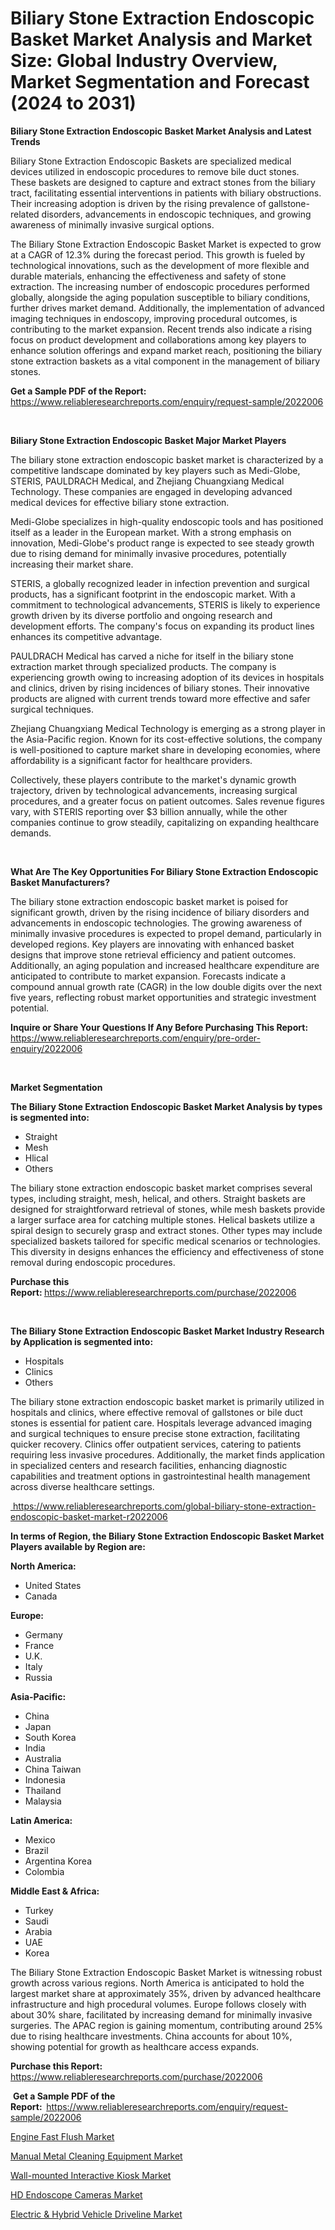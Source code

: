 <p><h1>Biliary Stone Extraction Endoscopic Basket Market Analysis and Market Size: Global Industry Overview, Market Segmentation and Forecast (2024 to 2031)</h1></p><p><strong>Biliary Stone Extraction Endoscopic Basket Market Analysis and Latest Trends</strong></p>
<p><p>Biliary Stone Extraction Endoscopic Baskets are specialized medical devices utilized in endoscopic procedures to remove bile duct stones. These baskets are designed to capture and extract stones from the biliary tract, facilitating essential interventions in patients with biliary obstructions. Their increasing adoption is driven by the rising prevalence of gallstone-related disorders, advancements in endoscopic techniques, and growing awareness of minimally invasive surgical options.</p><p>The Biliary Stone Extraction Endoscopic Basket Market is expected to grow at a CAGR of 12.3% during the forecast period. This growth is fueled by technological innovations, such as the development of more flexible and durable materials, enhancing the effectiveness and safety of stone extraction. The increasing number of endoscopic procedures performed globally, alongside the aging population susceptible to biliary conditions, further drives market demand. Additionally, the implementation of advanced imaging techniques in endoscopy, improving procedural outcomes, is contributing to the market expansion. Recent trends also indicate a rising focus on product development and collaborations among key players to enhance solution offerings and expand market reach, positioning the biliary stone extraction baskets as a vital component in the management of biliary stones.</p></p>
<p><strong>Get a Sample PDF of the Report:&nbsp;</strong> <a href="https://www.reliableresearchreports.com/enquiry/request-sample/2022006?utm_campaign=40&utm_medium=2&utm_source=Github&utm_content=ia&utm_term=28102024&utm_id=biliary-stone-extraction-endoscopic-basket">https://www.reliableresearchreports.com/enquiry/request-sample/2022006</a></p>
<p>&nbsp;</p>
<p><strong>Biliary Stone Extraction Endoscopic Basket Major Market Players</strong></p>
<p><p>The biliary stone extraction endoscopic basket market is characterized by a competitive landscape dominated by key players such as Medi-Globe, STERIS, PAULDRACH Medical, and Zhejiang Chuangxiang Medical Technology. These companies are engaged in developing advanced medical devices for effective biliary stone extraction.</p><p>Medi-Globe specializes in high-quality endoscopic tools and has positioned itself as a leader in the European market. With a strong emphasis on innovation, Medi-Globe's product range is expected to see steady growth due to rising demand for minimally invasive procedures, potentially increasing their market share.</p><p>STERIS, a globally recognized leader in infection prevention and surgical products, has a significant footprint in the endoscopic market. With a commitment to technological advancements, STERIS is likely to experience growth driven by its diverse portfolio and ongoing research and development efforts. The company's focus on expanding its product lines enhances its competitive advantage.</p><p>PAULDRACH Medical has carved a niche for itself in the biliary stone extraction market through specialized products. The company is experiencing growth owing to increasing adoption of its devices in hospitals and clinics, driven by rising incidences of biliary stones. Their innovative products are aligned with current trends toward more effective and safer surgical techniques.</p><p>Zhejiang Chuangxiang Medical Technology is emerging as a strong player in the Asia-Pacific region. Known for its cost-effective solutions, the company is well-positioned to capture market share in developing economies, where affordability is a significant factor for healthcare providers.</p><p>Collectively, these players contribute to the market's dynamic growth trajectory, driven by technological advancements, increasing surgical procedures, and a greater focus on patient outcomes. Sales revenue figures vary, with STERIS reporting over $3 billion annually, while the other companies continue to grow steadily, capitalizing on expanding healthcare demands.</p></p>
<p>&nbsp;</p>
<p><strong>What Are The Key Opportunities For Biliary Stone Extraction Endoscopic Basket Manufacturers?</strong></p>
<p><p>The biliary stone extraction endoscopic basket market is poised for significant growth, driven by the rising incidence of biliary disorders and advancements in endoscopic technologies. The growing awareness of minimally invasive procedures is expected to propel demand, particularly in developed regions. Key players are innovating with enhanced basket designs that improve stone retrieval efficiency and patient outcomes. Additionally, an aging population and increased healthcare expenditure are anticipated to contribute to market expansion. Forecasts indicate a compound annual growth rate (CAGR) in the low double digits over the next five years, reflecting robust market opportunities and strategic investment potential.</p></p>
<p><strong>Inquire or Share Your Questions If Any Before Purchasing This Report:</strong> <a href="https://www.reliableresearchreports.com/enquiry/pre-order-enquiry/2022006?utm_campaign=40&utm_medium=2&utm_source=Github&utm_content=ia&utm_term=28102024&utm_id=biliary-stone-extraction-endoscopic-basket">https://www.reliableresearchreports.com/enquiry/pre-order-enquiry/2022006</a></p>
<p>&nbsp;</p>
<p><strong>Market Segmentation</strong></p>
<p><strong>The Biliary Stone Extraction Endoscopic Basket Market Analysis by types is segmented into:</strong></p>
<p><ul><li>Straight</li><li>Mesh</li><li>Hlical</li><li>Others</li></ul></p>
<p><p>The biliary stone extraction endoscopic basket market comprises several types, including straight, mesh, helical, and others. Straight baskets are designed for straightforward retrieval of stones, while mesh baskets provide a larger surface area for catching multiple stones. Helical baskets utilize a spiral design to securely grasp and extract stones. Other types may include specialized baskets tailored for specific medical scenarios or technologies. This diversity in designs enhances the efficiency and effectiveness of stone removal during endoscopic procedures.</p></p>
<p><strong>Purchase this Report:&nbsp;</strong><a href="https://www.reliableresearchreports.com/purchase/2022006?utm_campaign=40&utm_medium=2&utm_source=Github&utm_content=ia&utm_term=28102024&utm_id=biliary-stone-extraction-endoscopic-basket">https://www.reliableresearchreports.com/purchase/2022006</a></p>
<p>&nbsp;</p>
<p><strong>The Biliary Stone Extraction Endoscopic Basket Market Industry Research by Application is segmented into:</strong></p>
<p><ul><li>Hospitals</li><li>Clinics</li><li>Others</li></ul></p>
<p><p>The biliary stone extraction endoscopic basket market is primarily utilized in hospitals and clinics, where effective removal of gallstones or bile duct stones is essential for patient care. Hospitals leverage advanced imaging and surgical techniques to ensure precise stone extraction, facilitating quicker recovery. Clinics offer outpatient services, catering to patients requiring less invasive procedures. Additionally, the market finds application in specialized centers and research facilities, enhancing diagnostic capabilities and treatment options in gastrointestinal health management across diverse healthcare settings.</p></p>
<p><a href="https://www.reliableresearchreports.com/global-biliary-stone-extraction-endoscopic-basket-market-r2022006?utm_campaign=40&utm_medium=2&utm_source=Github&utm_content=ia&utm_term=28102024&utm_id=biliary-stone-extraction-endoscopic-basket">&nbsp;https://www.reliableresearchreports.com/global-biliary-stone-extraction-endoscopic-basket-market-r2022006</a></p>
<p><strong>In terms of Region, the Biliary Stone Extraction Endoscopic Basket Market Players available by Region are:</strong></p>
<p>
    <p> <strong> North America: </strong>
        <ul>
            <li>United States</li>
            <li>Canada</li>
        </ul>
        </p> 
    <p> <strong> Europe: </strong>
        <ul>
            <li>Germany</li>
            <li>France</li>
            <li>U.K.</li>
            <li>Italy</li>
            <li>Russia</li>
        </ul>
        </p> 
    <p> <strong> Asia-Pacific: </strong>
        <ul>
            <li>China</li>
            <li>Japan</li>
            <li>South Korea</li>
            <li>India</li>
            <li>Australia</li>
            <li>China Taiwan</li>
            <li>Indonesia</li>
            <li>Thailand</li>
            <li>Malaysia</li>
        </ul>
        </p> 
    <p> <strong> Latin America: </strong>
        <ul>
            <li>Mexico</li>
            <li>Brazil</li>
            <li>Argentina Korea</li>
            <li>Colombia</li>
        </ul>
        </p> 
    <p> <strong> Middle East & Africa: </strong>
        <ul>
            <li>Turkey</li>
            <li>Saudi</li>
            <li>Arabia</li>
            <li>UAE</li>
            <li>Korea</li>
        </ul>
    </p>
    </p>
<p><p>The Biliary Stone Extraction Endoscopic Basket Market is witnessing robust growth across various regions. North America is anticipated to hold the largest market share at approximately 35%, driven by advanced healthcare infrastructure and high procedural volumes. Europe follows closely with about 30% share, facilitated by increasing demand for minimally invasive surgeries. The APAC region is gaining momentum, contributing around 25% due to rising healthcare investments. China accounts for about 10%, showing potential for growth as healthcare access expands.</p></p>
<p><strong>Purchase this Report: </strong><a href="https://www.reliableresearchreports.com/purchase/2022006?utm_campaign=40&utm_medium=2&utm_source=Github&utm_content=ia&utm_term=28102024&utm_id=biliary-stone-extraction-endoscopic-basket">https://www.reliableresearchreports.com/purchase/2022006</a></p>
<p>&nbsp;<strong>Get a Sample PDF of the Report:&nbsp;&nbsp;</strong><a href="https://www.reliableresearchreports.com/enquiry/request-sample/2022006?utm_campaign=40&utm_medium=2&utm_source=Github&utm_content=ia&utm_term=28102024&utm_id=biliary-stone-extraction-endoscopic-basket">https://www.reliableresearchreports.com/enquiry/request-sample/2022006</a></p>
<p><strong></strong></p>
<p><p><a href="https://www.linkedin.com/pulse/engine-fast-flush-ecosystem-mapping-innovation-value-chains-xr97e?trk=public_post_embed_feed-article-content&utm_campaign=40&utm_medium=2&utm_source=Github&utm_content=ia&utm_term=28102024&utm_id=biliary-stone-extraction-endoscopic-basket">Engine Fast Flush Market</a></p><p><a href="https://issuu.com/reportprime-2/docs/manual-metal-cleaning-equipment-mar_97b6086c23a769?utm_campaign=40&utm_medium=2&utm_source=Github&utm_content=ia&utm_term=28102024&utm_id=biliary-stone-extraction-endoscopic-basket">Manual Metal Cleaning Equipment Market</a></p><p><a href="https://issuu.com/reportprime-2/docs/wall-mounted-interactive-kiosk-mark_f747f3da6b4634?utm_campaign=40&utm_medium=2&utm_source=Github&utm_content=ia&utm_term=28102024&utm_id=biliary-stone-extraction-endoscopic-basket">Wall-mounted Interactive Kiosk Market</a></p><p><a href="https://github.com/darcy8m10dupre/Market-Research-Report-List-1/blob/main/hd-endoscope-cameras-market.md?utm_campaign=40&utm_medium=2&utm_source=Github&utm_content=ia&utm_term=28102024&utm_id=biliary-stone-extraction-endoscopic-basket">HD Endoscope Cameras Market</a></p><p><a href="https://www.linkedin.com/pulse/strategic-roadmap-success-global-electric-hybrid-vehicle-driveline-ypvye?trk=public_post_embed_feed-article-content&utm_campaign=40&utm_medium=2&utm_source=Github&utm_content=ia&utm_term=28102024&utm_id=biliary-stone-extraction-endoscopic-basket">Electric & Hybrid Vehicle Driveline Market</a></p></p>